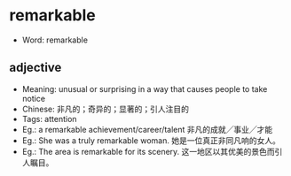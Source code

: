 # remarkable

- Word: remarkable

## adjective

- Meaning: unusual or surprising in a way that causes people to take notice
- Chinese: 非凡的；奇异的；显著的；引人注目的
- Tags: attention
- Eg.: a remarkable achievement/career/talent 非凡的成就╱事业╱才能
- Eg.: She was a truly remarkable woman. 她是一位真正非同凡响的女人。
- Eg.: The area is remarkable for its scenery. 这一地区以其优美的景色而引人瞩目。

